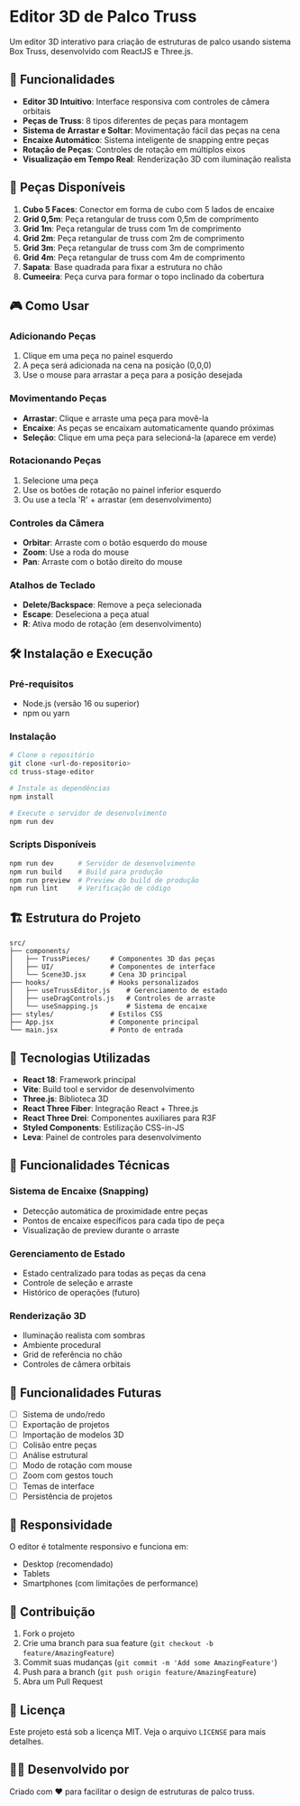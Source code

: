 # Editor 3D de Palco Truss

Um editor 3D interativo para criação de estruturas de palco usando sistema Box Truss, desenvolvido com ReactJS e Three.js.

## 🚀 Funcionalidades

- **Editor 3D Intuitivo**: Interface responsiva com controles de câmera orbitais
- **Peças de Truss**: 8 tipos diferentes de peças para montagem
- **Sistema de Arrastar e Soltar**: Movimentação fácil das peças na cena
- **Encaixe Automático**: Sistema inteligente de snapping entre peças
- **Rotação de Peças**: Controles de rotação em múltiplos eixos
- **Visualização em Tempo Real**: Renderização 3D com iluminação realista

## 🧩 Peças Disponíveis

1. **Cubo 5 Faces**: Conector em forma de cubo com 5 lados de encaixe
2. **Grid 0,5m**: Peça retangular de truss com 0,5m de comprimento
3. **Grid 1m**: Peça retangular de truss com 1m de comprimento
4. **Grid 2m**: Peça retangular de truss com 2m de comprimento
5. **Grid 3m**: Peça retangular de truss com 3m de comprimento
6. **Grid 4m**: Peça retangular de truss com 4m de comprimento
7. **Sapata**: Base quadrada para fixar a estrutura no chão
8. **Cumeeira**: Peça curva para formar o topo inclinado da cobertura

## 🎮 Como Usar

### Adicionando Peças
1. Clique em uma peça no painel esquerdo
2. A peça será adicionada na cena na posição (0,0,0)
3. Use o mouse para arrastar a peça para a posição desejada

### Movimentando Peças
- **Arrastar**: Clique e arraste uma peça para movê-la
- **Encaixe**: As peças se encaixam automaticamente quando próximas
- **Seleção**: Clique em uma peça para selecioná-la (aparece em verde)

### Rotacionando Peças
1. Selecione uma peça
2. Use os botões de rotação no painel inferior esquerdo
3. Ou use a tecla 'R' + arrastar (em desenvolvimento)

### Controles da Câmera
- **Orbitar**: Arraste com o botão esquerdo do mouse
- **Zoom**: Use a roda do mouse
- **Pan**: Arraste com o botão direito do mouse

### Atalhos de Teclado
- **Delete/Backspace**: Remove a peça selecionada
- **Escape**: Deseleciona a peça atual
- **R**: Ativa modo de rotação (em desenvolvimento)

## 🛠️ Instalação e Execução

### Pré-requisitos
- Node.js (versão 16 ou superior)
- npm ou yarn

### Instalação
```bash
# Clone o repositório
git clone <url-do-repositorio>
cd truss-stage-editor

# Instale as dependências
npm install

# Execute o servidor de desenvolvimento
npm run dev
```

### Scripts Disponíveis
```bash
npm run dev      # Servidor de desenvolvimento
npm run build    # Build para produção
npm run preview  # Preview do build de produção
npm run lint     # Verificação de código
```

## 🏗️ Estrutura do Projeto

```
src/
├── components/
│   ├── TrussPieces/     # Componentes 3D das peças
│   ├── UI/              # Componentes de interface
│   └── Scene3D.jsx      # Cena 3D principal
├── hooks/               # Hooks personalizados
│   ├── useTrussEditor.js    # Gerenciamento de estado
│   ├── useDragControls.js   # Controles de arraste
│   └── useSnapping.js       # Sistema de encaixe
├── styles/              # Estilos CSS
├── App.jsx              # Componente principal
└── main.jsx             # Ponto de entrada
```

## 🎨 Tecnologias Utilizadas

- **React 18**: Framework principal
- **Vite**: Build tool e servidor de desenvolvimento
- **Three.js**: Biblioteca 3D
- **React Three Fiber**: Integração React + Three.js
- **React Three Drei**: Componentes auxiliares para R3F
- **Styled Components**: Estilização CSS-in-JS
- **Leva**: Painel de controles para desenvolvimento

## 🔧 Funcionalidades Técnicas

### Sistema de Encaixe (Snapping)
- Detecção automática de proximidade entre peças
- Pontos de encaixe específicos para cada tipo de peça
- Visualização de preview durante o arraste

### Gerenciamento de Estado
- Estado centralizado para todas as peças da cena
- Controle de seleção e arraste
- Histórico de operações (futuro)

### Renderização 3D
- Iluminação realista com sombras
- Ambiente procedural
- Grid de referência no chão
- Controles de câmera orbitais

## 🚧 Funcionalidades Futuras

- [ ] Sistema de undo/redo
- [ ] Exportação de projetos
- [ ] Importação de modelos 3D
- [ ] Colisão entre peças
- [ ] Análise estrutural
- [ ] Modo de rotação com mouse
- [ ] Zoom com gestos touch
- [ ] Temas de interface
- [ ] Persistência de projetos

## 📱 Responsividade

O editor é totalmente responsivo e funciona em:
- Desktop (recomendado)
- Tablets
- Smartphones (com limitações de performance)

## 🤝 Contribuição

1. Fork o projeto
2. Crie uma branch para sua feature (`git checkout -b feature/AmazingFeature`)
3. Commit suas mudanças (`git commit -m 'Add some AmazingFeature'`)
4. Push para a branch (`git push origin feature/AmazingFeature`)
5. Abra um Pull Request

## 📄 Licença

Este projeto está sob a licença MIT. Veja o arquivo `LICENSE` para mais detalhes.

## 👨‍💻 Desenvolvido por

Criado com ❤️ para facilitar o design de estruturas de palco truss.